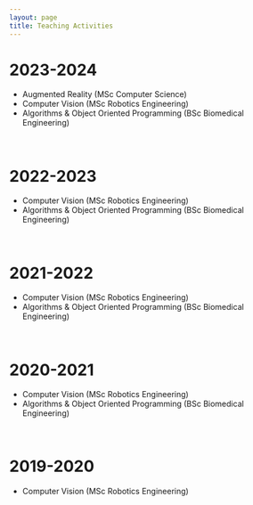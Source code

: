 ```yaml
---
layout: page
title: Teaching Activities
---
```


# 2023-2024
- Augmented Reality (MSc Computer Science)
- Computer Vision (MSc Robotics Engineering)
- Algorithms & Object Oriented Programming (BSc Biomedical Engineering)

<br>

# 2022-2023
- Computer Vision (MSc Robotics Engineering)
- Algorithms & Object Oriented Programming (BSc Biomedical Engineering)

<br>

# 2021-2022
- Computer Vision (MSc Robotics Engineering)
- Algorithms & Object Oriented Programming (BSc Biomedical Engineering)

<br>

# 2020-2021
- Computer Vision (MSc Robotics Engineering)
- Algorithms & Object Oriented Programming (BSc Biomedical Engineering)

<br>

# 2019-2020
- Computer Vision (MSc Robotics Engineering)
